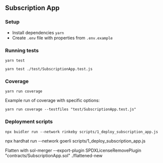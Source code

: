 ## Subscription App

### Setup

* Install dependencies `yarn`
* Create `.env` file with properties from `.env.example` 

### Running tests

```
yarn test

yarn test ./test/SubscriptionApp.test.js 
```

### Coverage

```
yarn run coverage
```
Example run of coverage with specific options:

```
yarn run coverage --testfiles "test/SubscriptionApp.test.js"
```

### Deployment scripts

```
npx buidler run --network rinkeby scripts/1_deploy_subscription_app.js
```
npx hardhat run --network goerli scripts/1_deploy_subscription_app.js


Flatten with
sol-merger --export-plugin SPDXLicenseRemovePlugin "contracts/SubscriptionApp.sol" ./flattened-new
